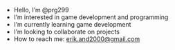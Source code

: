 - Hello, I’m @prg299
- I’m interested in game development and programming
- I’m currently learning game development
- I’m looking to collaborate on projects
- How to reach me: erik.and2000@gmail.com

<!---
prg299/prg299 is a ✨ special ✨ repository because its `README.md` (this file) appears on your GitHub profile.
You can click the Preview link to take a look at your changes.
--->
